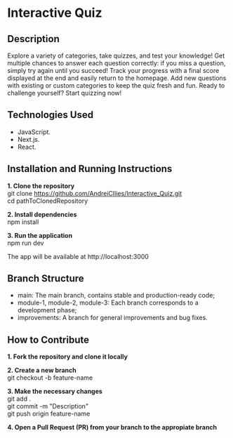 # Interactive Quiz

## Description

Explore a variety of categories, take quizzes, and test your knowledge! Get multiple chances to answer each question correctly: if you miss a question, simply try again until you succeed! Track your progress with a final score displayed at the end and easily return to the homepage. Add new questions with existing or custom categories to keep the quiz fresh and fun. Ready to challenge yourself? Start quizzing now!

## Technologies Used

* JavaScript.
* Next.js.
* React.

## Installation and Running Instructions

**1. Clone the repository**  
git clone https://github.com/AndreiCIlies/Interactive_Quiz.git  
cd pathToClonedRepository

**2. Install dependencies**  
npm install

**3. Run the application**  
npm run dev

The app will be available at http://localhost:3000

## Branch Structure

- main: The main branch, contains stable and production-ready code;
- module-1, module-2, module-3: Each branch corresponds to a development phase;
- improvements: A branch for general improvements and bug fixes.

## How to Contribute

**1. Fork the repository and clone it locally**

**2. Create a new branch**  
git checkout -b feature-name

**3. Make the necessary changes**  
git add .  
git commit -m "Description"  
git push origin feature-name

**4. Open a Pull Request (PR) from your branch to the appropiate branch**
